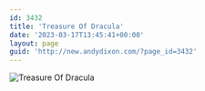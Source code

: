 ```yaml
---
id: 3432
title: 'Treasure Of Dracula'
date: '2023-03-17T13:45:41+00:00'
layout: page
guid: 'http://new.andydixon.com/?page_id=3432'
---
```


![Treasure Of Dracula](https://i0.wp.com/assets.g8x2.ldn.idrivee2-23.com/posters/Treasure%20Of%20Dracula%2001.jpg?w=1200&ssl=1 "Treasure Of Dracula")